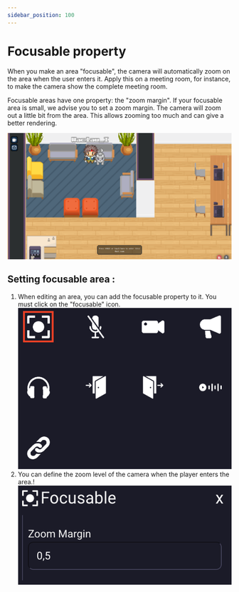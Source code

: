 ```yaml
---
sidebar_position: 100
---
```


# Focusable property

When you make an area "focusable", the camera will automatically zoom on the area when the user enters it.
Apply this on a meeting room, for instance, to make the camera show the complete meeting room.

Focusable areas have one property: the "zoom margin".
If your focusable area is small, we advise you to set a zoom margin. The camera will zoom out a little bit from
the area. This allows zooming too much and can give a better rendering.

![](../../images/camera/0_focusable_zone.png)

## Setting focusable area :

1. When editing an area, you can add the focusable property to it. You must click on the "focusable" icon.
   ![](../../images/editor/focusable_property.png)
2. You can define the zoom level of the camera when the player enters the area.!
   ![](../../images/editor/focusable.png)
